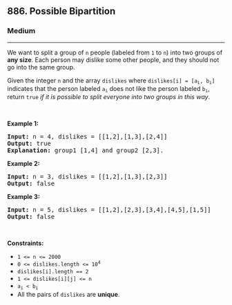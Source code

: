 <h2>886. Possible Bipartition</h2><h3>Medium</h3><hr><div style="user-select: auto;"><p style="user-select: auto;">We want to split a group of <code style="user-select: auto;">n</code> people (labeled from <code style="user-select: auto;">1</code> to <code style="user-select: auto;">n</code>) into two groups of <strong style="user-select: auto;">any size</strong>. Each person may dislike some other people, and they should not go into the same group.</p>

<p style="user-select: auto;">Given the integer <code style="user-select: auto;">n</code> and the array <code style="user-select: auto;">dislikes</code> where <code style="user-select: auto;">dislikes[i] = [a<sub style="user-select: auto;">i</sub>, b<sub style="user-select: auto;">i</sub>]</code> indicates that the person labeled <code style="user-select: auto;">a<sub style="user-select: auto;">i</sub></code> does not like the person labeled <code style="user-select: auto;">b<sub style="user-select: auto;">i</sub></code>, return <code style="user-select: auto;">true</code> <em style="user-select: auto;">if it is possible to split everyone into two groups in this way</em>.</p>

<p style="user-select: auto;">&nbsp;</p>
<p style="user-select: auto;"><strong style="user-select: auto;">Example 1:</strong></p>

<pre style="user-select: auto;"><strong style="user-select: auto;">Input:</strong> n = 4, dislikes = [[1,2],[1,3],[2,4]]
<strong style="user-select: auto;">Output:</strong> true
<strong style="user-select: auto;">Explanation:</strong> group1 [1,4] and group2 [2,3].
</pre>

<p style="user-select: auto;"><strong style="user-select: auto;">Example 2:</strong></p>

<pre style="user-select: auto;"><strong style="user-select: auto;">Input:</strong> n = 3, dislikes = [[1,2],[1,3],[2,3]]
<strong style="user-select: auto;">Output:</strong> false
</pre>

<p style="user-select: auto;"><strong style="user-select: auto;">Example 3:</strong></p>

<pre style="user-select: auto;"><strong style="user-select: auto;">Input:</strong> n = 5, dislikes = [[1,2],[2,3],[3,4],[4,5],[1,5]]
<strong style="user-select: auto;">Output:</strong> false
</pre>

<p style="user-select: auto;">&nbsp;</p>
<p style="user-select: auto;"><strong style="user-select: auto;">Constraints:</strong></p>

<ul style="user-select: auto;">
	<li style="user-select: auto;"><code style="user-select: auto;">1 &lt;= n &lt;= 2000</code></li>
	<li style="user-select: auto;"><code style="user-select: auto;">0 &lt;= dislikes.length &lt;= 10<sup style="user-select: auto;">4</sup></code></li>
	<li style="user-select: auto;"><code style="user-select: auto;">dislikes[i].length == 2</code></li>
	<li style="user-select: auto;"><code style="user-select: auto;">1 &lt;= dislikes[i][j] &lt;= n</code></li>
	<li style="user-select: auto;"><code style="user-select: auto;">a<sub style="user-select: auto;">i</sub> &lt; b<sub style="user-select: auto;">i</sub></code></li>
	<li style="user-select: auto;">All the pairs of <code style="user-select: auto;">dislikes</code> are <strong style="user-select: auto;">unique</strong>.</li>
</ul>
</div>